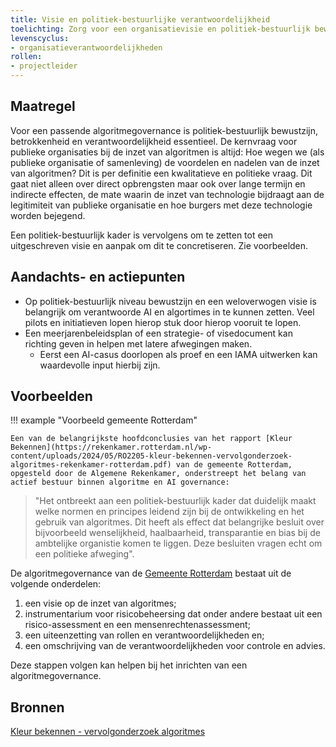 ```yaml
---
title: Visie en politiek-bestuurlijke verantwoordelijkheid
toelichting: Zorg voor een organisatievisie en politiek-bestuurlijk bewustzijn.
levenscyclus:
- organisatieverantwoordelijkheden
rollen:
- projectleider
---
```

<!-- tags -->


## Maatregel
Voor een passende algoritmegovernance is politiek-bestuurlijk bewustzijn, betrokkenheid en verantwoordelijkheid essentieel. 
De kernvraag voor publieke organisaties bij de inzet van algoritmen is altijd: Hoe wegen we (als publieke organisatie of samenleving) de voordelen en nadelen van de inzet van algoritmen? 
Dit is per definitie een kwalitatieve en politieke vraag. 
Dit gaat niet alleen over direct opbrengsten maar ook over lange termijn en indirecte effecten, de mate waarin de inzet van technologie bijdraagt aan de legitimiteit van publieke organisatie en hoe burgers met deze technologie worden bejegend. 
 
Een politiek-bestuurlijk kader is vervolgens om te zetten tot een uitgeschreven visie en aanpak om dit te concretiseren. Zie voorbeelden.

## Aandachts- en actiepunten
* Op politiek-bestuurlijk niveau bewustzijn en een weloverwogen visie is belangrijk om verantwoorde AI en algortimes in te kunnen zetten. Veel pilots en initiatieven lopen hierop stuk door hierop vooruit te lopen.
* Een meerjarenbeleidsplan of een strategie- of visedocument kan richting geven in helpen met latere afwegingen maken.
    * Eerst een AI-casus doorlopen als proef en een IAMA uitwerken kan waardevolle input hierbij zijn.
 
## Voorbeelden
!!! example "Voorbeeld gemeente Rotterdam"

    Een van de belangrijkste hoofdconclusies van het rapport [Kleur Bekennen](https://rekenkamer.rotterdam.nl/wp-content/uploads/2024/05/RO2205-kleur-bekennen-vervolgonderzoek-algoritmes-rekenkamer-rotterdam.pdf) van de gemeente Rotterdam, opgesteld door de Algemene Rekenkamer, onderstreept het belang van actief bestuur binnen algoritme en AI governance: 

> "Het ontbreekt aan een politiek-bestuurlijk kader dat duidelijk maakt welke normen en principes leidend zijn bij de ontwikkeling en het gebruik van algoritmes. Dit heeft als effect dat belangrijke besluit over bijvoorbeeld wenselijkheid, haalbaarheid, transparantie en bias bij de ambtelijke organistie komen te liggen. Deze besluiten vragen echt om een politieke afweging".

De algoritmegovernance van de [Gemeente Rotterdam](https://rekenkamer.rotterdam.nl/wp-content/uploads/2024/05/RO2205-kleur-bekennen-vervolgonderzoek-algoritmes-rekenkamer-rotterdam.pdf) bestaat uit de volgende onderdelen: 

1. een visie op de inzet van algoritmes;
2. instrumentarium voor risicobeheersing dat onder andere bestaat uit een risico-assessment en een mensenrechtenassessment; 
3. een uiteenzetting van rollen en verantwoordelijkheden en; 
4. een omschrijving van de verantwoordelijkheden voor controle en advies.

Deze stappen volgen kan helpen bij het inrichten van een algoritmegovernance.

## Bronnen
[Kleur bekennen - vervolgonderzoek algoritmes](https://rekenkamer.rotterdam.nl/onderzoeken/kleur-bekennen/)
